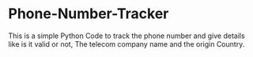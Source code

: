 # Phone-Number-Tracker
This is a simple Python Code to track the phone number and give details like is it valid or not, The telecom company name and the origin Country.
